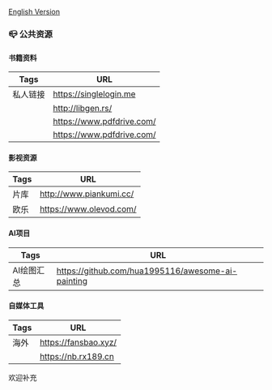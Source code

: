 [English Version](README_EN.md)

### 📪 公共资源

#### 书籍资料
|Tags   |URL    |
|----------|------------------------|
|私人链接   |https://singlelogin.me  |
|          |http://libgen.rs/       |
|          |https://www.pdfdrive.com/|
|          |https://www.pdfdrive.com/|

#### 影视资源
|Tags   |URL    |
|----------|------------------------|
|片库      |http://www.piankumi.cc/ |
|欧乐      |https://www.olevod.com/ |

#### AI项目
|Tags  |URL    |
|----------|------------------------|
|AI绘图汇总|https://github.com/hua1995116/awesome-ai-painting|

#### 自媒体工具
|Tags  |URL    |
|----------|------------------------|
|海外  |https://fansbao.xyz/|
|      |https://nb.rx189.cn|

欢迎补充
